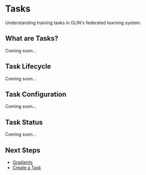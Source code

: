 # Tasks

Understanding training tasks in GLIN's federated learning system.

## What are Tasks?

Coming soon...

## Task Lifecycle

Coming soon...

## Task Configuration

Coming soon...

## Task Status

Coming soon...

## Next Steps

- [Gradients](/federated-learning/concepts/gradients)
- [Create a Task](/federated-learning/getting-started/create-task)
